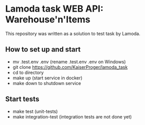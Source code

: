 # Lamoda task WEB API: Warehouse'n'Items
This repository was written as a solution to test task by Lamoda.
## How to set up and start
- mv .test.env .env (rename .test.env .env on Windows)
- git clone https://github.com/KaiserProger/lamoda_task
- cd to directory
- make up (start service in docker)
- make down to shutdown service
## Start tests
- make test (unit-tests)
- make integration-test (integration tests are not done yet)